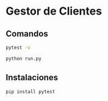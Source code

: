 # Gestor de Clientes

## Comandos

```bash
pytest -v

python run.py
```

## Instalaciones

```bash
pip install pytest
```
